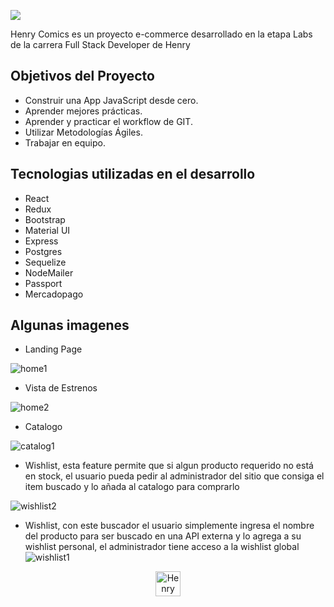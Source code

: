 <p align='left'>
    <img src='https://static.wixstatic.com/media/85087f_0d84cbeaeb824fca8f7ff18d7c9eaafd~mv2.png/v1/fill/w_160,h_30,al_c,q_85,usm_0.66_1.00_0.01/Logo_completo_Color_1PNG.webp'
    />    
 </p> 

 Henry Comics es un proyecto e-commerce desarrollado en la etapa Labs de la carrera Full Stack Developer de Henry

## Objetivos del Proyecto
 
- Construir una App JavaScript desde cero.
- Aprender mejores prácticas.
- Aprender y practicar el workflow de GIT.
- Utilizar Metodologías Ágiles.
- Trabajar en equipo.

## Tecnologias utilizadas en el desarrollo
 
- React
- Redux
- Bootstrap
- Material UI
- Express
- Postgres
- Sequelize
- NodeMailer
- Passport
- Mercadopago


## Algunas imagenes
- Landing Page

![home1](https://user-images.githubusercontent.com/67916064/99161278-75b7d600-26cf-11eb-8dea-e17ac4a5f562.png)

- Vista de Estrenos

![home2](https://user-images.githubusercontent.com/67916064/99161279-77819980-26cf-11eb-9d17-ecfbbdaa17fb.png)

- Catalogo

![catalog1](https://user-images.githubusercontent.com/67916064/99161277-73ee1280-26cf-11eb-92c7-01a702f72b80.png)

- Wishlist, esta feature permite que si algun producto requerido no está en stock, el usuario pueda pedir al administrador del sitio que consiga el item buscado y lo añada al catalogo para comprarlo

![wishlist2](https://user-images.githubusercontent.com/67916064/99161275-72bce580-26cf-11eb-971b-c8aeb02d60c9.png)

- Wishlist, con este buscador el usuario simplemente ingresa el nombre del producto para ser buscado en una API externa y lo agrega a su wishlist personal, el administrador tiene acceso a la wishlist global
![wishlist1](https://user-images.githubusercontent.com/67916064/99161280-78b2c680-26cf-11eb-8b3a-f4ce81adcbfb.png)

<p align="center">
  <img src='https://user-images.githubusercontent.com/67916064/99161386-9896ba00-26d0-11eb-9d1c-3b9f0a3cc4fe.png' alt='Henry Comics' height=40 width=40
    /> 
 </p>




